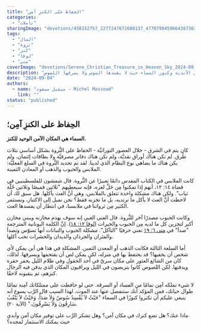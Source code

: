```yaml
---
title: "الحِفاظ على الكنزِ آمِن"
categories:
  - "تأملات"
sharingImage: "devotions/458152757_2277247672608137_4770790459664387363_n.jpg"
tags:
  - "المال"
  - "ثروة"
  - "كنز"
  - "لوقا"
  - "متى"
coverImage: "devotions/Serene_Christian_Treasure_in_Heaven_Sky_2024-09-04.webp"
description: "السماء: الملاذ الآمن للكنوز الأبدية - تعلم كيف تكون السماء المكان الآمن لحفظ ثرواتك للأبد، بعيدًا عن التلف والسرقة، وفق تعاليم الرب يسوع في متى ٦: ٢٠. استثمر في الأبدية وكنوز السماء حيث لا يفسدها السوس ولا يسرقها اللصوص."
date: "2024-09-04"
authors:
  - name: "ميشيل مسعود - Michel Massoud"
    link: ""
status: "published"
---
```


## الحِفاظ على الكنزِ آمِن؛

**السماء هي المكان الآمن الوحيد للكنز.**

كان يتم في الشرق - خلال العصور التوراتيَّة - الحفاظ على الثَّروة بشكل أساسي بثلاث طُرق. لم تكن هناك أوراق نقديَّة، ولم تكن هناك دفاتر مصرفيَّة ولا بطاقات إئتمان، ولم يكن هناك ما يضاهي نوع النظام الذي لدينا. لقد تم تحديد الثَّروة في السلع الفعليَّة: الملابس والحبوب والذهب أو المعادن الثمينة.

كانت الملابس في الكتاب المقدس دائمًا تعبيرًا عن الثَّروة. قال شمشون للفلسطينيين في قضاة ١٤: ١٢، أنهم إذا تمكنوا مِن حَلِّ لغزه، فإنه سيعطيهم "ثلاثين قميصًا وثلاثين حُلَّة ثياب". ولكن هناك مشكلة واحدة تتعلق بالملابس، وهي أنَّ العث يأكلها. هل سبق لك أن لاحظت أنَّ العث لا يأكل ما ترتديه، بل ما تخزنه فقط؟ نحن نميل إلى الاكتناز، ونستثمر الكثير مِن ثرواتنا في ملابسنا، في انتظار أن يفسدها العث.

وكانت الحبوب مصدرًا آخر للثَّروة. قال الغني الغبي إنه سوف يهدم مخازنه ويبني مخازن أكبر لتخزين كل ما لديه مِن الحبوب والخيرات ([لوقا ١٢: ١٨](https://www.bible.com/bible/67/LUK.12.18)). إنَّ الكلمة اليونانية المترجمة "صدأ" في [متى ٦: ١٩](https://www.bible.com/bible/67/MAT.6.19) تعني حرفيًا "التآكل". مشكلة الحبوب والنباتات أنها تسوّس وتصدأ والفئران والجرذان والديدان والحشرات تحب أكلها.

أما السلعة الثالثة فكانت الذهب أو المعدن الثمين. المشكلة في هذا هي أين يمكن لأي شخص أن يخفيها؟ قد يحتفظ بها في منزله، لكن يمكن لص أن يقتحمها ويسرقها. لذلك، كان من الشائع العثور على مكان سريّ في أحد الحقول وفي ظلام الليل يحفر حفرة ويدفنها. لكن اللصوص كانوا يتربصون في الليل ويراقبون المكان الذي يدفن فيه الرجال كنزهم، ثم ينقبونه لاحقًا.

لا شيء تملكه آمِن تمامًا من الفساد أو السرقة. حتى لو حافظت على ممتلكاتك آمِنة تمامًا طوال حياتك، فمن المؤكد أنك ستنفصل عنها عند الموت. لهذا السبب قال الرَّب يسوع أنه ينبغي عليكم أن تكنزوا كنوزًا في السماء "حَيْثُ لاَ يُفْسِدُ سُوسٌ وَلاَ صَدَأٌ، وَحَيْثُ لاَ يَنْقُبُ سَارِقُونَ وَلاَ يَسْرِقُونَ،" (الآية ٢٠).

ماذا عنك؟ هل تضع كنزك في مكان آمن؟ وهل تشكر الرَّب على توفير مكان آمن وأبدي حيث يمكنك الاستثمار لمجده؟
